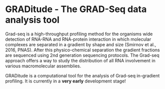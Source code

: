 # GRADitude - The GRAD-Seq data analysis tool


Grad-seq is a high-throughput profiling method for the organisms wide
detection of RNA-RNA and RNA-protein interaction in which molecular
complexes are separated in a gradient by shape and size (Smirnov et
al., 2016, PNAS). After this physico-chemical separation the gradient
fractions are sequenced using 2nd generation sequencing protocols. The
Grad-seq approach offers a way to study the distribution of all RNA
involvement in various macromolecular assemblies.

GRADitude is a computational tool for the analysis of Grad-seq
in-gradient profiling. It is currently in a **very early** development
stage!
